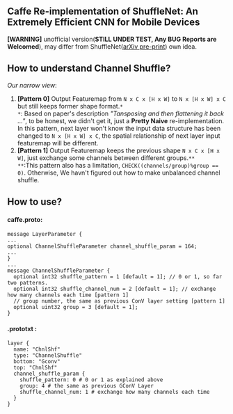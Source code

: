 ## Caffe Re-implementation of ShuffleNet: An Extremely Efficient CNN for Mobile Devices
**[WARNING]** unofficial version(**STILL UNDER TEST, Any BUG Reports are Welcomed**), may differ from ShuffleNet([arXiv pre-print](https://arxiv.org/abs/1707.01083)) own idea.

## How to understand Channel Shuffle?
*Our narrow view*:
1. **[Pattern 0]** Output Featuremap from `N x C x [H x W]` to `N x [H x W] x C` but still keeps former shape format.`* `<br>
`*`: Based on paper's description *"Tansposing and then flattening it back ..."*, to be honest, we didn't get it, just a **Pretty Naive** re-implementation. In this pattern, next layer won't know the input data structure has been changed to `N x [H x W] x C`, the spatial relationship of next layer input featuremap will be different.
2. **[Pattern 1]** Output Featuremap keeps the previous shape `N x C x [H x W]`, just exchange some channels between different groups.`**` <br>
`**`:This pattern also has a limitation, `CHECK((channels/group)%group == 0)`. Otherwise, We havn't figured out how to make unbalanced channel shuffle.

## How to use?
#### caffe.proto:
```
message LayerParameter {
...
optional ChannelShuffleParameter channel_shuffle_param = 164;
...
}
...
message ChannelShuffleParameter {
  optional int32 shuffle_pattern = 1 [default = 1]; // 0 or 1, so far two patterns.
  optional int32 shuffle_channel_num = 2 [default = 1]; // exchange how many channels each time [pattern 1]
  // group number, the same as previous ConV layer setting [pattern 1]
  optional uint32 group = 3 [default = 1]; 
}
```
#### .prototxt :
```
layer {
  name: "ChnlShf"
  type: "ChannelShuffle"
  bottom: "Gconv"
  top: "ChnlShf"
  channel_shuffle_param {
    shuffle_pattern: 0 # 0 or 1 as explained above
    group: 4 # the same as previous GConV Layer
    shuffle_channel_num: 1 # exchange how many channels each time
  }
}
```


